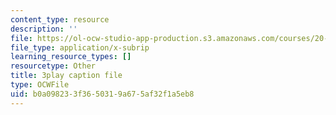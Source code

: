 ```yaml
---
content_type: resource
description: ''
file: https://ol-ocw-studio-app-production.s3.amazonaws.com/courses/20-219-becoming-the-next-bill-nye-writing-and-hosting-the-educational-show-january-iap-2015/b0a098233f3650319a675af32f1a5eb8_17uL1VoaWTQ.vtt
file_type: application/x-subrip
learning_resource_types: []
resourcetype: Other
title: 3play caption file
type: OCWFile
uid: b0a09823-3f36-5031-9a67-5af32f1a5eb8
---
```

